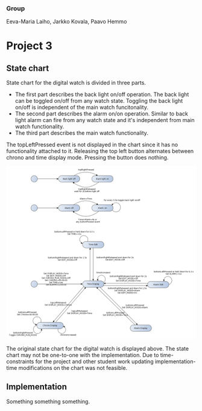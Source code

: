 
### Group

Eeva-Maria Laiho, Jarkko Kovala, Paavo Hemmo

# Project 3

## State chart

State chart for the digital watch is divided in three parts. 
* The first part describes the back light on/off operation. The back light can be toggled on/off from any watch state. Toggling the back light on/off is independent of the main watch funcitonality.
* The second part describes the alarm on/on operation. Similar to back light alarm can fire from any watch state and it's independent from main watch functionality.
* The third part describes the main watch functionality.

The topLeftPressed event is not displayed in the chart since it has no functionality attached to it. Releasing the top left button alternates between chrono and time display mode. Pressing the button does nothing.

![Digital watch](./digital_watch.png)

The original state chart for the digital watch is displayed above. The state chart may not be one-to-one with the implementation. Due to time-constraints for the project and other student work updating implementation-time modifications on the chart was not feasible. 

## Implementation

Something something something.
